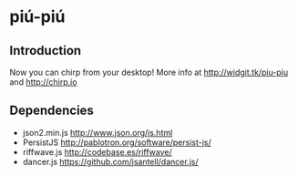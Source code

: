 # piú-piú

## Introduction

Now you can chirp from your desktop!
More info at http://widgit.tk/piu-piu and http://chirp.io

## Dependencies

* json2.min.js http://www.json.org/js.html
* PersistJS http://pablotron.org/software/persist-js/
* riffwave.js http://codebase.es/riffwave/
* dancer.js https://github.com/jsantell/dancer.js/

